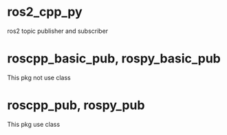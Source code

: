 # ros2_cpp_py
ros2 topic publisher and subscriber

# roscpp_basic_pub, rospy_basic_pub
This pkg not use class

# roscpp_pub, rospy_pub
This pkg use class

